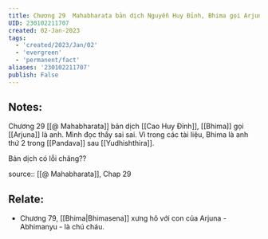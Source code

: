 ```yaml
---
title: Chương 29  Mahabharata bản dịch Nguyễn Huy Đỉnh, Bhima gọi Arjuna là anh
UID: 230102211707
created: 02-Jan-2023
tags:
  - 'created/2023/Jan/02'
  - 'evergreen'
  - 'permanent/fact'
aliases: '230102211707'
publish: False
---
```

## Notes:
Chương 29 [[@ Mahabharata]] bản dịch [[Cao Huy Đỉnh]], [[Bhima]] gọi [[Arjuna]] là anh. Mình đọc thấy sai sai. Vì trong các tài liệu, Bhima là anh thứ 2 trong [[Pandava]] sau [[Yudhishthira]].

Bản dịch có lỗi chăng??

source:: [[@ Mahabharata]], Chap 29

## Relate:
- Chương 79, [[Bhima|Bhimasena]] xưng hô với con của  Arjuna - Abhimanyu - là chú cháu.